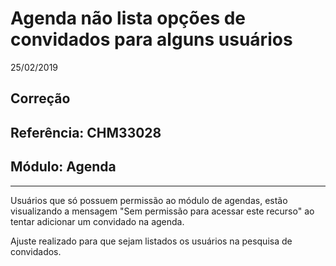 # Agenda não lista opções de convidados para alguns usuários
25/02/2019
## Correção
## Referência: CHM33028
## Módulo: Agenda
***

Usuários que só possuem permissão ao módulo de agendas, estão visualizando a mensagem "Sem permissão para acessar este recurso" ao tentar adicionar um convidado na agenda.

Ajuste realizado para que sejam listados os usuários na pesquisa de convidados.
